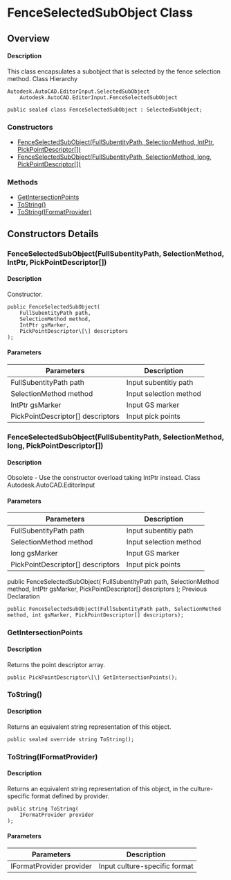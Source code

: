 # FenceSelectedSubObject Class

## Overview

#### Description
This class encapsulates a subobject that is selected by the fence selection method.
Class Hierarchy
```text
Autodesk.AutoCAD.EditorInput.SelectedSubObject
    Autodesk.AutoCAD.EditorInput.FenceSelectedSubObject
```

```text
public sealed class FenceSelectedSubObject : SelectedSubObject;
```

### Constructors

- [FenceSelectedSubObject(FullSubentityPath, SelectionMethod, IntPtr, PickPointDescriptor[])](#fenceselectedsubobject(fullsubentitypath,-selectionmethod,-intptr,-pickpointdescriptor[]))
- [FenceSelectedSubObject(FullSubentityPath, SelectionMethod, long, PickPointDescriptor[])](#fenceselectedsubobject(fullsubentitypath,-selectionmethod,-long,-pickpointdescriptor[]))

### Methods

- [GetIntersectionPoints](#getintersectionpoints)
- [ToString()](#tostring())
- [ToString(IFormatProvider)](#tostring(iformatprovider))


## Constructors Details

### FenceSelectedSubObject(FullSubentityPath, SelectionMethod, IntPtr, PickPointDescriptor[])

#### Description
Constructor.
```text
public FenceSelectedSubObject(
    FullSubentityPath path, 
    SelectionMethod method, 
    IntPtr gsMarker, 
    PickPointDescriptor\[\] descriptors
);
```

#### Parameters
| Parameters | Description |
| --- | --- |
| FullSubentityPath path | Input subentitiy path |
| SelectionMethod method | Input selection method |
| IntPtr gsMarker | Input GS marker |
| PickPointDescriptor[] descriptors | Input pick points |

### FenceSelectedSubObject(FullSubentityPath, SelectionMethod, long, PickPointDescriptor[])

#### Description
Obsolete - Use the constructor overload taking IntPtr instead.
Class
Autodesk.AutoCAD.EditorInput
#### Parameters
| Parameters | Description |
| --- | --- |
| FullSubentityPath path | Input subentitiy path |
| SelectionMethod method | Input selection method |
| long gsMarker | Input GS marker |
| PickPointDescriptor[] descriptors | Input pick points |

public FenceSelectedSubObject( 
FullSubentityPath path, 
SelectionMethod method, 
IntPtr gsMarker, 
PickPointDescriptor[] descriptors 
);
Previous Declaration
```text
public FenceSelectedSubObject(FullSubentityPath path, SelectionMethod method, int gsMarker, PickPointDescriptor[] descriptors);
```

### GetIntersectionPoints

#### Description
Returns the point descriptor array.
```text
public PickPointDescriptor\[\] GetIntersectionPoints();
```

### ToString()

#### Description
Returns an equivalent string representation of this object.
```text
public sealed override string ToString();
```

### ToString(IFormatProvider)

#### Description
Returns an equivalent string representation of this object, in the culture-specific format defined by provider.
```text
public string ToString(
    IFormatProvider provider
);
```

#### Parameters
| Parameters | Description |
| --- | --- |
| IFormatProvider provider | Input culture-specific format |
